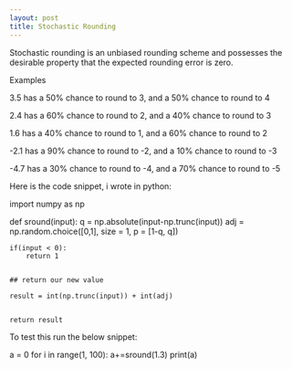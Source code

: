 ```yaml
---
layout: post
title: Stochastic Rounding
---
```


Stochastic rounding is an unbiased rounding scheme and possesses the desirable property that the expected rounding error is zero.

Examples

3.5 has a 50% chance to round to 3, and a 50% chance to round to 4

2.4 has a 60% chance to round to 2, and a 40% chance to round to 3

1.6 has a 40% chance to round to 1, and a 60% chance to round to 2

-2.1 has a 90% chance to round to -2, and a 10% chance to round to -3

-4.7 has a 30% chance to round to -4, and a 70% chance to round to -5

Here is the code snippet, i wrote in python:

import numpy as np


def sround(input):
    q = np.absolute(input-np.trunc(input))
    adj = np.random.choice([0,1], size = 1, p = [1-q, q])


    if(input < 0):
        return 1


    ## return our new value

    result = int(np.trunc(input)) + int(adj)
    
    
    return result

To test this run the below snippet:

a = 0
for i in range(1, 100):
    a+=sround(1.3)
print(a)